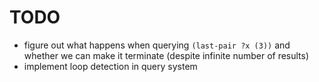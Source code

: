 # TODO

* figure out what happens when querying `(last-pair ?x (3))` and whether we can make it terminate (despite infinite number of results)
* implement loop detection in query system

